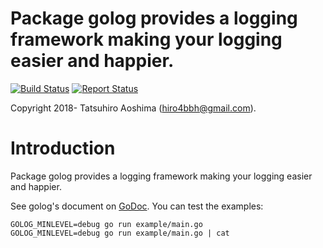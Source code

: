 # Package golog provides a logging framework making your logging easier and happier.
[![Build Status](https://travis-ci.org/hiro4bbh/go-log.svg?branch=master)](https://travis-ci.org/hiro4bbh/go-log)
[![Report Status](https://goreportcard.com/badge/github.com/hiro4bbh/go-log)](https://goreportcard.com/report/github.com/hiro4bbh/go-log)

Copyright 2018- Tatsuhiro Aoshima (hiro4bbh@gmail.com).

# Introduction
Package golog provides a logging framework making your logging easier and happier.

See golog's document on [GoDoc](https://godoc.org/github.com/hiro4bbh/go-log).
You can test the examples:

```
GOLOG_MINLEVEL=debug go run example/main.go
GOLOG_MINLEVEL=debug go run example/main.go | cat
```
